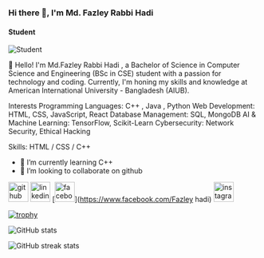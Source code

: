 ### Hi there 👋, I'm Md. Fazley Rabbi Hadi
#### Student
![Student](https://arturssmirnovs.github.io/github-profile-readme-generator/images/banner.png)

👋 Hello! I'm Md.Fazley Rabbi Hadi , a Bachelor of Science in Computer Science and Engineering (BSc in CSE) student with a passion for technology and coding. Currently, I'm honing my skills and knowledge at American International University - Bangladesh (AIUB).

Interests
Programming Languages:  C++ , Java , Python
Web Development: HTML, CSS, JavaScript, React
Database Management: SQL, MongoDB
AI & Machine Learning: TensorFlow, Scikit-Learn
Cybersecurity: Network Security, Ethical Hacking

Skills:  HTML / CSS / C++

- 🌱 I’m currently learning C++ 
- 👯 I’m looking to collaborate on github 


[<img src='https://cdn.jsdelivr.net/npm/simple-icons@3.0.1/icons/github.svg' alt='github' height='40'>](https://github.com/fazleyhadi)  [<img src='https://cdn.jsdelivr.net/npm/simple-icons@3.0.1/icons/linkedin.svg' alt='linkedin' height='40'>](https://www.linkedin.com/in/fazleyhadi/)  [<img src='https://cdn.jsdelivr.net/npm/simple-icons@3.0.1/icons/facebook.svg' alt='facebook' height='40'>](https://www.facebook.com/Fazley hadi)  [<img src='https://cdn.jsdelivr.net/npm/simple-icons@3.0.1/icons/instagram.svg' alt='instagram' height='40'>](https://www.instagram.com/fazley_hadi/)  

[![trophy](https://github-profile-trophy.vercel.app/?username=fazleyhadi)](https://github.com/ryo-ma/github-profile-trophy)

![GitHub stats](https://github-readme-stats.vercel.app/api?username=fazleyhadi&show_icons=true)  

![GitHub streak stats](https://streak-stats.demolab.com/?user=fazleyhadi)  

